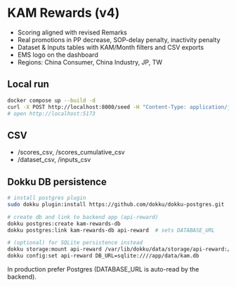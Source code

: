 # KAM Rewards (v4)
- Scoring aligned with revised Remarks
- Real promotions in PP decrease, SOP-delay penalty, inactivity penalty
- Dataset & Inputs tables with KAM/Month filters and CSV exports
- EMS logo on the dashboard
- Regions: China Consumer, China Industry, JP, TW

## Local run
```bash
docker compose up --build -d
curl -X POST http://localhost:8000/seed -H "Content-Type: application/json" -d '{}'
# open http://localhost:5173
```

## CSV
- /scores_csv, /scores_cumulative_csv
- /dataset_csv, /inputs_csv

## Dokku DB persistence
```bash
# install postgres plugin
sudo dokku plugin:install https://github.com/dokku/dokku-postgres.git

# create db and link to backend app (api-reward)
dokku postgres:create kam-rewards-db
dokku postgres:link kam-rewards-db api-reward  # sets DATABASE_URL

# (optional) for SQLite persistence instead
dokku storage:mount api-reward /var/lib/dokku/data/storage/api-reward:/app/data
dokku config:set api-reward DB_URL=sqlite:////app/data/kam.db
```

In production prefer Postgres (DATABASE_URL is auto-read by the backend).
